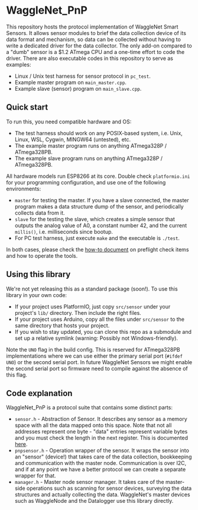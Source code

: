 # WaggleNet_PnP

This repository hosts the protocol implementation of WaggleNet Smart Sensors. It allows sensor modules to brief the data collection device of its data format and mechanism, so data can be collected without having to write a dedicated driver for the data collector. The only add-on compared to a "dumb" sensor is a $1.2 ATmega CPU and a one-time effort to code the driver. There are also executable codes in this repository to serve as examples:

- Linux / Unix test harness for sensor protocol in `pc_test`.
- Example master program on `main_master.cpp`.
- Example slave (sensor) program on `main_slave.cpp`.

## Quick start

To run this, you need compatible hardware and OS:

- The test harness should work on any POSIX-based system, i.e. Unix, Linux, WSL, Cygwin, MINGW64 (untested), etc.
- The example master program runs on anything ATmega328P / ATmega328PB.
- The example slave program runs on anything ATmega328P / ATmega328PB.

All hardware models run ESP8266 at its core. Double check `platformio.ini` for your programming configuration, and use one of the following environments:

- `master` for testing the master. If you have a slave connected, the master program makes a data structure dump of the sensor, and periodically collects data from it.
- `slave` for the testing the slave, which creates a simple sensor that outputs the analog value of A0, a constant number 42, and the current `millis()`, i.e. milliseconds since bootup.
- For PC test harness, just execute `make` and the executable is `./test`.

In both cases, please check the [how-to document](https://wagglenet.atlassian.net/wiki/spaces/SPORT/pages/54493246/How-to) on preflight check items and how to operate the tools.

## Using this library

We're not yet releasing this as a standard package (soon!). To use this library in your own code:

- If your project uses PlatformIO, just copy `src/sensor` under your project's `lib/` directory. Then include the right files.
- If your project uses Arduino, copy all the files under `src/sensor` to the same directory that hosts your project.
- If you wish to stay updated, you can clone this repo as a submodule and set up a relative symlink (warning: Possibly not Windows-friendly).

Note the `UNO` flag in the build config. This is reserved for ATmega328PB implementations where we can use either the primary serial port (`#ifdef UNO`) or the second serial port. In future WaggleNet Sensors we might enable the second serial port so firmware need to compile against the absence of this flag.

## Code explanation

WaggleNet_PnP is a protocol suite that contains some distinct parts:

- `sensor.h` - Abstraction of Sensor. It describes any sensor as a memory space with all the data mapped onto this space. Note that not all addresses represent one byte - "data" entries represent variable bytes and you must check the length in the next register. This is documented [here](https://wagglenet.atlassian.net/wiki/spaces/SPORT/pages/7995403/Version+1+Specification).
- `pnpsensor.h` - Operation wrapper of the sensor. It wraps the sensor into an "sensor" (device!) that takes care of the data collection, bookkeeping and communication with the master node. Communication is over I2C, and if at any point we have a better protocol we can create a separate wrapper for that.
- `manager.h` - Master node sensor manager. It takes care of the master-side operations such as scanning for sensor devices, surveying the data structures and actually collecting the data. WaggleNet's master devices such as WaggleNode and the Datalogger use this library directly.


